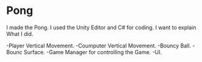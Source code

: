 # Pong

I made the Pong.
I used the Unity Editor and C# for coding.
I want to explain What I did.

-Player Vertical Movement.
-Coumputer Vertical Movement.
-Bouncy Ball.
-Bounc Surface.
-Game Manager for controlling the Game.
-UI.
